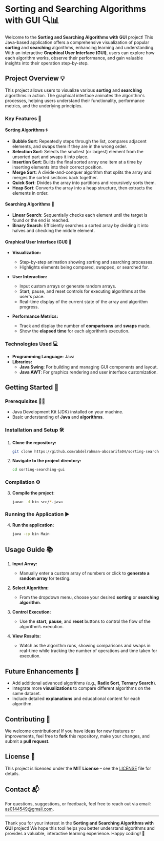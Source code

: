 

# Sorting and Searching Algorithms with GUI 🔍📊

Welcome to the **Sorting and Searching Algorithms with GUI** project! This Java-based application offers a comprehensive visualization of popular **sorting** and **searching** algorithms, enhancing learning and understanding. With an interactive **Graphical User Interface (GUI)**, users can explore how each algorithm works, observe their performance, and gain valuable insights into their operation step-by-step.

## Project Overview 💡

This project allows users to visualize various **sorting** and **searching** algorithms in action. The graphical interface animates the algorithm's processes, helping users understand their functionality, performance metrics, and the underlying principles.

### Key Features 🌟

#### Sorting Algorithms 🌀
- **Bubble Sort**: Repeatedly steps through the list, compares adjacent elements, and swaps them if they are in the wrong order.
- **Selection Sort**: Selects the smallest (or largest) element from the unsorted part and swaps it into place.
- **Insertion Sort**: Builds the final sorted array one item at a time by inserting elements into their correct position.
- **Merge Sort**: A divide-and-conquer algorithm that splits the array and merges the sorted sections back together.
- **Quick Sort**: Divides the array into partitions and recursively sorts them.
- **Heap Sort**: Converts the array into a heap structure, then extracts the elements in order.

#### Searching Algorithms 🔎
- **Linear Search**: Sequentially checks each element until the target is found or the end is reached.
- **Binary Search**: Efficiently searches a sorted array by dividing it into halves and checking the middle element.

#### Graphical User Interface (GUI) 🎨
- **Visualization:**
  - Step-by-step animation showing sorting and searching processes.
  - Highlights elements being compared, swapped, or searched for.
  
- **User Interaction:**
  - Input custom arrays or generate random arrays.
  - Start, pause, and reset controls for executing algorithms at the user's pace.
  - Real-time display of the current state of the array and algorithm progress.

- **Performance Metrics:**
  - Track and display the number of **comparisons** and **swaps** made.
  - Show the **elapsed time** for each algorithm’s execution.

### Technologies Used 💻

- **Programming Language:** Java
- **Libraries:**
  - **Java Swing**: For building and managing GUI components and layout.
  - **Java AWT**: For graphics rendering and user interface customization.

## Getting Started 🚀

### Prerequisites 🧑‍💻

- Java Development Kit (JDK) installed on your machine.
- Basic understanding of **Java** and **algorithms**.

### Installation and Setup 🛠️

1. **Clone the repository:**

    ```sh
    git clone https://github.com/abdelrahman-abozarifa04/sorting-searching-gui.git
    ```

2. **Navigate to the project directory:**

    ```sh
    cd sorting-searching-gui
    ```

### Compilation ⚙️

3. **Compile the project:**

    ```sh
    javac -d bin src/*.java
    ```

### Running the Application ▶️

4. **Run the application:**

    ```sh
    java -cp bin Main
    ```

## Usage Guide 📚

1. **Input Array:**
   - Manually enter a custom array of numbers or click to **generate a random array** for testing.

2. **Select Algorithm:**
   - From the dropdown menu, choose your desired **sorting** or **searching algorithm**.

3. **Control Execution:**
   - Use the **start**, **pause**, and **reset** buttons to control the flow of the algorithm’s execution.

4. **View Results:**
   - Watch as the algorithm runs, showing comparisons and swaps in real-time while tracking the number of operations and time taken for execution.

## Future Enhancements 🚀

- Add additional advanced algorithms (e.g., **Radix Sort**, **Ternary Search**).
- Integrate more **visualizations** to compare different algorithms on the same dataset.
- Include detailed **explanations** and educational content for each algorithm.

## Contributing 🤝

We welcome contributions! If you have ideas for new features or improvements, feel free to **fork** this repository, make your changes, and submit a **pull request**.

## License 📜

This project is licensed under the **MIT License** – see the [LICENSE](LICENSE) file for details.

## Contact 📬

For questions, suggestions, or feedback, feel free to reach out via email: [as0144549@gmail.com](mailto:as0144549@gmail.com).

---

Thank you for your interest in the **Sorting and Searching Algorithms with GUI** project! We hope this tool helps you better understand algorithms and provides a valuable, interactive learning experience. Happy coding! 🌟
